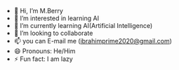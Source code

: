 - 👋 Hi, I’m M.Berry
- 👀 I’m interested in learning AI
- 🌱 I’m currently learning AI(Artificial Intelligence)
- 💞️ I’m looking to collaborate 
- 📫 you can E-mail me (ibrahimprime2020@gmail.com)
- 😄 Pronouns: He/Him
- ⚡ Fun fact: I am lazy

<!---
Berry1523/Berry1523 is a ✨ special ✨ repository because its `README.md` (this file) appears on your GitHub profile.
You can click the Preview link to take a look at your changes.
--->
